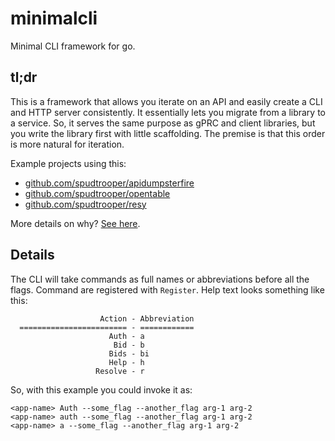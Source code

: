 # minimalcli

Minimal CLI framework for go.

## tl;dr

This is a framework that allows you iterate on an API and easily create a CLI and HTTP server consistently. It essentially lets you migrate from a library to a service. So, it serves the same purpose as gPRC and client libraries,  but you write the library first with little scaffolding. The premise is that this order is more natural for iteration.

Example projects using this:

  * [github.com/spudtrooper/apidumpsterfire](https://github.com/spudtrooper/apidumpsterfire)
  * [github.com/spudtrooper/opentable](https://github.com/spudtrooper/opentable)
  * [github.com/spudtrooper/resy](https://github.com/spudtrooper/resy)

More details on why? [See here](https://github.com/spudtrooper/minimalcli/blob/main/use-case.md).

## Details

The CLI will take commands as full names or abbreviations before all the flags. Command are registered with `Register`. Help text looks something like this:

```
                    Action - Abbreviation
  ======================== - ============
                      Auth - a
                       Bid - b
                      Bids - bi
                      Help - h
                   Resolve - r
```

So, with this example you could invoke it as:

```
<app-name> Auth --some_flag --another_flag arg-1 arg-2
<app-name> auth --some_flag --another_flag arg-1 arg-2
<app-name> a --some_flag --another_flag arg-1 arg-2
```